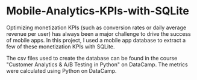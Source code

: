 # Mobile-Analytics-KPIs-with-SQLite
Optimizing monetization KPIs (such as conversion rates or daily average revenue per user) has always been a major challenge to drive the success of mobile apps. In this project, I used a mobile app database to extract a few of these monetization KPIs with SQLite.

The csv files used to create the database can be found in the course "Customer Analytics & A/B Testing in Python" on DataCamp. The metrics were calculated using Python on DataCamp.
